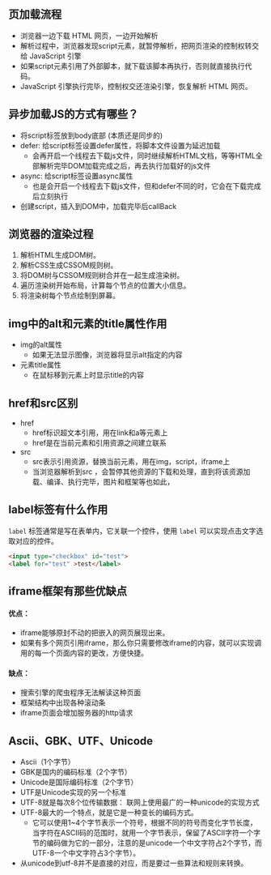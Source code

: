 ## 页加载流程

* 浏览器一边下载 HTML 网页，一边开始解析
* 解析过程中，浏览器发现script元素，就暂停解析，把网页渲染的控制权转交给 JavaScript 引擎
* 如果script元素引用了外部脚本，就下载该脚本再执行，否则就直接执行代码。
* JavaScript 引擎执行完毕，控制权交还渲染引擎，恢复解析 HTML 网页。


## 异步加载JS的方式有哪些？

* 将script标签放到body底部 (本质还是同步的)
* defer: 给script标签设置defer属性，将脚本文件设置为延迟加载
  * 会再开启一个线程去下载js文件，同时继续解析HTML文档，等等HTML全部解析完毕DOM加载完成之后，再去执行加载好的js文件
* async: 给script标签设置async属性
  * 也是会开启一个线程去下载js文件，但和defer不同的时，它会在下载完成后立刻执行
* 创建script，插入到DOM中，加载完毕后callBack


## 浏览器的渲染过程
1. 解析HTML生成DOM树。
2. 解析CSS生成CSSOM规则树。
3. 将DOM树与CSSOM规则树合并在一起生成渲染树。
4. 遍历渲染树开始布局，计算每个节点的位置大小信息。
5. 将渲染树每个节点绘制到屏幕。

## img中的alt和元素的title属性作用
* img的alt属性
  * 如果无法显示图像，浏览器将显示alt指定的内容
* 元素title属性
  * 在鼠标移到元素上时显示title的内容

## href和src区别
* href 
  * href标识超文本引用，用在link和a等元素上
  * href是在当前元素和引用资源之间建立联系
* src 
  * src表示引用资源，替换当前元素，用在img，script，iframe上
  * 当浏览器解析到src ，会暂停其他资源的下载和处理，直到将该资源加载、编译、执行完毕，图片和框架等也如此，

## label标签有什么作用
`label` 标签通常是写在表单内，它关联一个控件，使用 `label` 可以实现点击文字选取对应的控件。
```html
<input type="checkbox" id="test">
<label for="test" >test</label>
```



## iframe框架有那些优缺点
#### 优点：
* iframe能够原封不动的把嵌入的网页展现出来。
* 如果有多个网页引用iframe，那么你只需要修改iframe的内容，就可以实现调用的每一个页面内容的更改，方便快捷。
#### 缺点：
* 搜索引擎的爬虫程序无法解读这种页面
* 框架结构中出现各种滚动条
* iframe页面会增加服务器的http请求


## Ascii、GBK、UTF、Unicode
* Ascii（1个字节）
* GBK是国内的编码标准（2个字节）
* Unicode是国际编码标准（2个字节）
* UTF是Unicode实现的另一个标准
* UTF-8就是每次8个位传输数据： 联网上使用最广的一种unicode的实现方式
* UTF-8最大的一个特点，就是它是一种变长的编码方式。
  * 它可以使用1~4个字节表示一个符号，根据不同的符号而变化字节长度，当字符在ASCII码的范围时，就用一个字节表示，保留了ASCII字符一个字节的编码做为它的一部分，注意的是unicode一个中文字符占2个字节，而UTF-8一个中文字符占3个字节）。
* 从unicode到utf-8并不是直接的对应，而是要过一些算法和规则来转换。